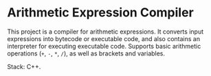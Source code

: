 # Arithmetic Expression Compiler

This project is a compiler for arithmetic expressions. It converts input expressions into bytecode or executable code, and also contains an interpreter for executing executable code. Supports basic arithmetic operations (`+`, `-`, `*`, `/`), as well as brackets and variables.

Stack: C++.
